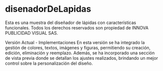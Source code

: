 # disenadorDeLapidas
Esta es una muestra del diseñador de lápidas con características funcionales. Todos los derechos reservados son propiedad de INNOVA PUBLICIDAD VISUAL SAS.

Versión Actual - Implementaciones
En esta versión se ha integrado la gestión de colores, textos, imágenes y figuras, permitiendo su creación, edición, eliminación y reemplazo. Además, se ha incorporado una sección de vista previa donde se detallan los ajustes realizados, brindando un mejor control sobre la personalización del diseño.
